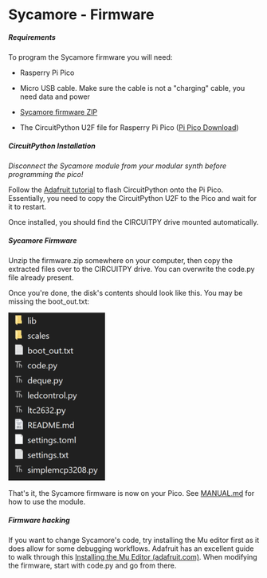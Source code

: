 # Sycamore - Firmware

##### Requirements

To program the Sycamore firmware you will need:

- Rasperry Pi Pico

- Micro USB cable. Make sure the cable is not a "charging" cable, you need data and power

- [Sycamore firmware ZIP](https://raw.githubusercontent.com/tpcarlson/synth-diy/main/sycamore/firmware/sycamore-1.0.zip)

- The CircuitPython U2F file for Rasperry Pi Pico ([Pi Pico Download](https://circuitpython.org/board/raspberry_pi_pico/))

##### CircuitPython Installation

*Disconnect the Sycamore module from your modular synth before programming the pico!*

Follow the [Adafruit tutorial]((https://learn.adafruit.com/getting-started-with-raspberry-pi-pico-circuitpython/circuitpython)) to flash CircuitPython onto the Pi Pico. Essentially, you need to copy the CircuitPython U2F to the Pico and wait for it to restart.

Once installed, you should find the CIRCUITPY drive mounted automatically.

##### Sycamore Firmware

Unzip the firmware.zip somewhere on your computer, then copy the extracted files over to the CIRCUITPY drive. You can overwrite the code.py file already present.

Once you're done, the disk's contents should look like this. You may be missing the boot_out.txt:

![](images/firmware.png)

That's it, the Sycamore firmware is now on your Pico. See [MANUAL.md](MANUAL.md) for how to use the module.

##### Firmware hacking

If you want to change Sycamore's code, try installing the Mu editor first as it does allow for some debugging workflows. Adafruit has an excellent guide to walk through this [Installing the Mu Editor (adafruit.com)](https://learn.adafruit.com/welcome-to-circuitpython/installing-mu-editor). When modifying the firmware, start with code.py and go from there.
